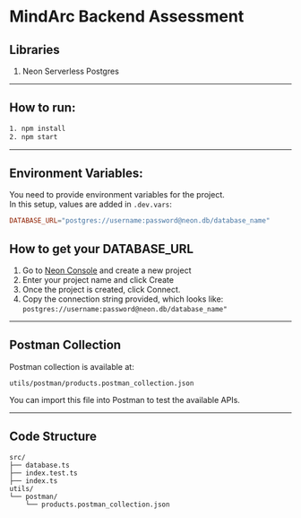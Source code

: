 # MindArc Backend Assessment

## Libraries
1. Neon Serverless Postgres

---

## How to run:

```bash
1. npm install
2. npm start
```

---

## Environment Variables:

You need to provide environment variables for the project.  
In this setup, values are added in `.dev.vars`:

```toml
DATABASE_URL="postgres://username:password@neon.db/database_name"
```

## How to get your DATABASE_URL
1. Go to [Neon Console](https://console.neon.tech/) and create a new project
2. Enter your project name and click Create
3. Once the project is created, click Connect.
4. Copy the connection string provided, which looks like: `postgres://username:password@neon.db/database_name"`

---

## Postman Collection

Postman collection is available at:

```
utils/postman/products.postman_collection.json
```

You can import this file into Postman to test the available APIs.

---

## Code Structure

```
src/
├── database.ts
├── index.test.ts
├── index.ts
utils/
└── postman/
    └── products.postman_collection.json
```
